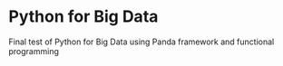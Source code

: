 # Python for Big Data

Final test of Python for Big Data using Panda framework and 
functional programming


